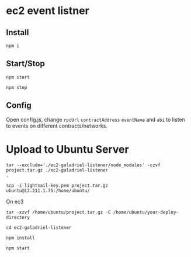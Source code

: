 # ec2 event listner


## Install
```
npm i
```

## Start/Stop

```
npm start
```

```
npm stop
```

## Config

Open config.js, change `rpcUrl` `contractAddress` `eventName` and `abi` to listen to events on different contracts/networks.

# Upload to Ubuntu Server

```
tar --exclude='./ec2-galadriel-listener/node_modules' -czvf project.tar.gz ./ec2-galadriel-listener
.

scp -i lightsail-key.pem project.tar.gz ubuntu@13.211.1.75:/home/ubuntu/
```

On ec3

```
tar -xzvf /home/ubuntu/project.tar.gz -C /home/ubuntu/your-deploy-directory

cd ec2-galadriel-listener

npm install

npm start
```

